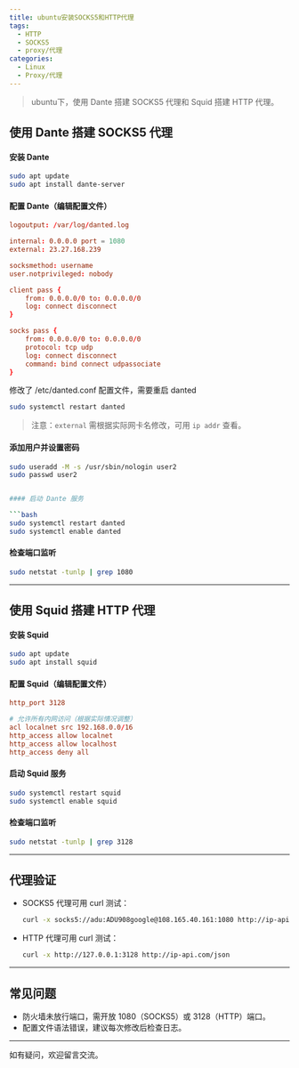 ```yaml
---
title: ubuntu安装SOCKS5和HTTP代理
tags:
  - HTTP
  - SOCKS5
  - proxy/代理
categories:
  - Linux
  - Proxy/代理
---
```



> ubuntu下，使用 Dante 搭建 SOCKS5 代理和 Squid 搭建 HTTP 代理。


<!-- more -->

## 使用 Dante 搭建 SOCKS5 代理

#### 安装 Dante
```bash
sudo apt update
sudo apt install dante-server
```

#### 配置 Dante（编辑配置文件）

```conf
logoutput: /var/log/danted.log

internal: 0.0.0.0 port = 1080
external: 23.27.168.239

socksmethod: username
user.notprivileged: nobody

client pass {
    from: 0.0.0.0/0 to: 0.0.0.0/0
    log: connect disconnect
}

socks pass {
    from: 0.0.0.0/0 to: 0.0.0.0/0
    protocol: tcp udp
    log: connect disconnect
    command: bind connect udpassociate
}
```

修改了 /etc/danted.conf 配置文件，需要重启 danted
```bash
sudo systemctl restart danted
```

> 注意：`external` 需根据实际网卡名修改，可用 `ip addr` 查看。

#### 添加用户并设置密码
```bash
sudo useradd -M -s /usr/sbin/nologin user2
sudo passwd user2
```


```bash

#### 启动 Dante 服务

```bash
sudo systemctl restart danted
sudo systemctl enable danted
```

#### 检查端口监听

```bash
sudo netstat -tunlp | grep 1080
```

---

## 使用 Squid 搭建 HTTP 代理

#### 安装 Squid

```bash
sudo apt update
sudo apt install squid
```

#### 配置 Squid（编辑配置文件）

```conf
http_port 3128

# 允许所有内网访问（根据实际情况调整）
acl localnet src 192.168.0.0/16
http_access allow localnet
http_access allow localhost
http_access deny all
```

#### 启动 Squid 服务

```bash
sudo systemctl restart squid
sudo systemctl enable squid
```

#### 检查端口监听

```bash
sudo netstat -tunlp | grep 3128
```

---

## 代理验证

- SOCKS5 代理可用 curl 测试：

  ```bash
  curl -x socks5://adu:ADU908google@108.165.40.161:1080 http://ip-api.com/json
  ```

- HTTP 代理可用 curl 测试：

  ```bash
  curl -x http://127.0.0.1:3128 http://ip-api.com/json
  ```

---

## 常见问题

- 防火墙未放行端口，需开放 1080（SOCKS5）或 3128（HTTP）端口。
- 配置文件语法错误，建议每次修改后检查日志。

---

如有疑问，欢迎留言交流。


